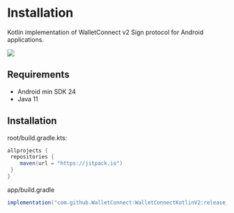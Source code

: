 # Installation

Kotlin implementation of WalletConnect v2 Sign protocol for Android applications.

[![](https://jitpack.io/v/WalletConnect/WalletConnectKotlinV2.svg)](https://jitpack.io/#WalletConnect/WalletConnectKotlinV2)

## Requirements

* Android min SDK 24
* Java 11

## Installation

root/build.gradle.kts:

```gradle
allprojects {
 repositories {
    maven(url = "https://jitpack.io")
 }
}
```

app/build.gradle

```gradle
implementation("com.github.WalletConnect:WalletConnectKotlinV2:release_version")
```
